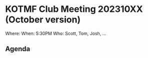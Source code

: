 # KOTMF Club Meeting 202310XX (October version)
Where: 
When: 5:30PM
Who: Scott, Tom, Josh, ...

## Agenda
